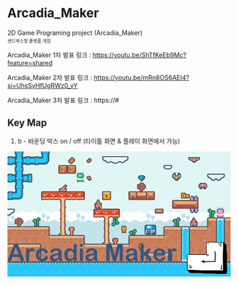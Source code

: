 # Arcadia_Maker
2D Game Programing project (Arcadia_Maker)
<br/><small style="font-size:10px;">샌드박스형 플랫폼 게임</small>


Arcadia_Maker 1차 발표 링크 : https://youtu.be/ShTfKeEb9Mc?feature=shared

Arcadia_Maker 2차 발표 링크 : https://youtu.be/mRn8OS6AEI4?si=UhsSyHfUgRWz0_vY

Arcadia_Maker 3차 발표 링크 : https://#


## Key Map
1. b - 바운딩 박스 on / off (타이틀 화면 & 플레이 화면에서 가능)


![Arcadia_Maker_main_img](src/asset/kenney_pixel-platformer/SampleB2.png)


